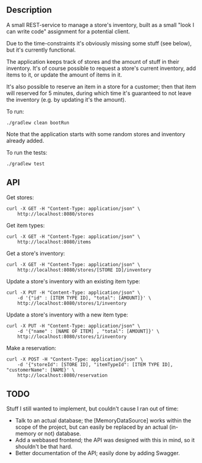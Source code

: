 ## Description

A small REST-service to manage a store's inventory, built as a small "look I can write code" assignment for a potential
client.

Due to the time-constraints it's obviously missing some stuff (see below), but it's currently functional.

The application keeps track of stores and the amount of stuff in their inventory. It's of course possible to request a
store's current inventory, add items to it, or update the amount of items in it.

It's also possible to reserve an item in a store for a customer; then that item will reserved for 5 minutes, during
which time it's guaranteed to not leave the inventory (e.g. by updating it's the amount).

To run:

```shell
./gradlew clean bootRun
```

Note that the application starts with some random stores and inventory already added.

To run the tests:

```shell
./gradlew test
```

## API

Get stores:

```shell
curl -X GET -H "Content-Type: application/json" \
    http://localhost:8080/stores
```

Get item types:

```shell
curl -X GET -H "Content-Type: application/json" \
    http://localhost:8080/items
```

Get a store's inventory:

```shell
curl -X GET -H "Content-Type: application/json" \
    http://localhost:8080/stores/[STORE ID]/inventory
```

Update a store's inventory with an existing item type:

```shell
curl -X PUT -H "Content-Type: application/json" \
    -d '{"id" : [ITEM TYPE ID], "total": [AMOUNT]}' \
    http://localhost:8080/stores/1/inventory
```

Update a store's inventory with a new item type:

```shell
curl -X PUT -H "Content-Type: application/json" \
    -d '{"name" : [NAME OF ITEM] , "total": [AMOUNT]}' \
    http://localhost:8080/stores/1/inventory
```

Make a reservation:

```shell
curl -X POST -H "Content-Type: application/json" \
    -d '{"storeId": [STORE ID], "itemTypeId": [ITEM TYPE ID], "customerName": [NAME}' \
    http://localhost:8080/reservation
```

## TODO

Stuff I still wanted to implement, but couldn't cause I ran out of time:

* Talk to an actual database; the [MemoryDataSource] works within the scope of the project, but can easily be replaced
  by an actual (in-memory or not) database.
* Add a webbased frontend; the API was designed with this in mind, so it shouldn't be that hard.
* Better documentation of the API; easily done by adding Swagger.
